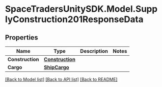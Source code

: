 # SpaceTradersUnitySDK.Model.SupplyConstruction201ResponseData

## Properties

Name | Type | Description | Notes
------------ | ------------- | ------------- | -------------
**Construction** | [**Construction**](Construction.md) |  | 
**Cargo** | [**ShipCargo**](ShipCargo.md) |  | 

[[Back to Model list]](../README.md#documentation-for-models) [[Back to API list]](../README.md#documentation-for-api-endpoints) [[Back to README]](../README.md)

